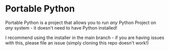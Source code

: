 # Portable Python

Portable Python is a project that allows you to run _any_ Python Project on _any_ system - it doesn't need to have Python installed!

I recommend using the installer in the main branch - if you are having issues with this, please file an issue (simply cloning this repo doesn't work!)
